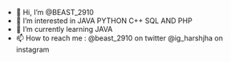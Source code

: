 - 👋 Hi, I’m @BEAST_2910
- 👀 I’m interested in JAVA  PYTHON C++ SQL AND PHP
- 🌱 I’m currently learning JAVA
- 📫 How to reach me : @beast_2910 on twitter
                       @ig_harshjha on instagram                  
<!---
BEAST_2910/BEAST2910 is a ✨ special ✨ repository because its `README.md` (this file) appears on your GitHub profile.
You can click the Preview link to take a look at your changes.
--->
